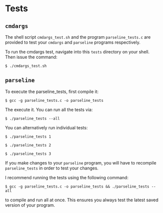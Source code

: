 # Tests

## `cmdargs`

The shell script `cmdargs_test.sh` and the program `parseline_tests.c` are provided
to test your `cmdargs` and `parseline` programs respectively.

To run the cmdargs test, navigate into this `tests` directory on your shell.
Then issue the command:

`$ ./cmdargs_test.sh`

## `parseline`

To execute the parseline_tests, first compile it:

`$ gcc -g parseline_tests.c -o parseline_tests`

The execute it. You can run all the tests via:

`$ ./parseline_tests --all`

You can alternatively run individual tests:

`$ ./parseline_tests 1`

`$ ./parseline_tests 2`

`$ ./parseline_tests 3`

If you make changes to your `parseline` program, you will have to recompile 
`parseline_tests` in order to test your changes.

I recommend running the tests using the following command:

`$ gcc -g parseline_tests.c -o parseline_tests && ./parseline_tests --all`

to compile and run all at once. This ensures you always test the latest saved
version of your program.
